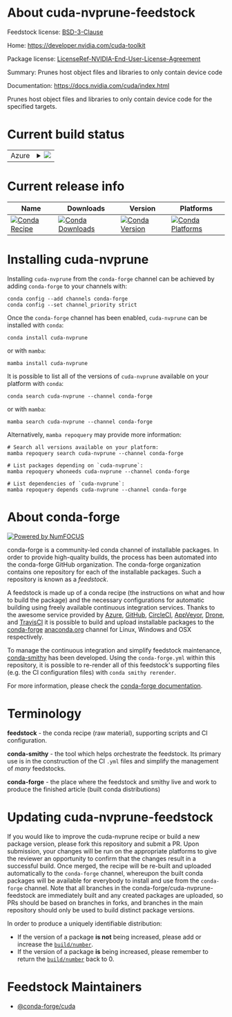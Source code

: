 About cuda-nvprune-feedstock
============================

Feedstock license: [BSD-3-Clause](https://github.com/conda-forge/cuda-nvprune-feedstock/blob/main/LICENSE.txt)

Home: https://developer.nvidia.com/cuda-toolkit

Package license: [LicenseRef-NVIDIA-End-User-License-Agreement](https://docs.nvidia.com/cuda/eula/index.html)

Summary: Prunes host object files and libraries to only contain device code

Documentation: https://docs.nvidia.com/cuda/index.html

Prunes host object files and libraries to only contain device code for the
specified targets.


Current build status
====================


<table>
    
  <tr>
    <td>Azure</td>
    <td>
      <details>
        <summary>
          <a href="https://dev.azure.com/conda-forge/feedstock-builds/_build/latest?definitionId=19538&branchName=main">
            <img src="https://dev.azure.com/conda-forge/feedstock-builds/_apis/build/status/cuda-nvprune-feedstock?branchName=main">
          </a>
        </summary>
        <table>
          <thead><tr><th>Variant</th><th>Status</th></tr></thead>
          <tbody><tr>
              <td>linux_64</td>
              <td>
                <a href="https://dev.azure.com/conda-forge/feedstock-builds/_build/latest?definitionId=19538&branchName=main">
                  <img src="https://dev.azure.com/conda-forge/feedstock-builds/_apis/build/status/cuda-nvprune-feedstock?branchName=main&jobName=linux&configuration=linux%20linux_64_" alt="variant">
                </a>
              </td>
            </tr><tr>
              <td>linux_aarch64_arm_variant_typesbsa</td>
              <td>
                <a href="https://dev.azure.com/conda-forge/feedstock-builds/_build/latest?definitionId=19538&branchName=main">
                  <img src="https://dev.azure.com/conda-forge/feedstock-builds/_apis/build/status/cuda-nvprune-feedstock?branchName=main&jobName=linux&configuration=linux%20linux_aarch64_arm_variant_typesbsa" alt="variant">
                </a>
              </td>
            </tr><tr>
              <td>linux_aarch64_arm_variant_typetegra</td>
              <td>
                <a href="https://dev.azure.com/conda-forge/feedstock-builds/_build/latest?definitionId=19538&branchName=main">
                  <img src="https://dev.azure.com/conda-forge/feedstock-builds/_apis/build/status/cuda-nvprune-feedstock?branchName=main&jobName=linux&configuration=linux%20linux_aarch64_arm_variant_typetegra" alt="variant">
                </a>
              </td>
            </tr><tr>
              <td>win_64</td>
              <td>
                <a href="https://dev.azure.com/conda-forge/feedstock-builds/_build/latest?definitionId=19538&branchName=main">
                  <img src="https://dev.azure.com/conda-forge/feedstock-builds/_apis/build/status/cuda-nvprune-feedstock?branchName=main&jobName=win&configuration=win%20win_64_" alt="variant">
                </a>
              </td>
            </tr>
          </tbody>
        </table>
      </details>
    </td>
  </tr>
</table>

Current release info
====================

| Name | Downloads | Version | Platforms |
| --- | --- | --- | --- |
| [![Conda Recipe](https://img.shields.io/badge/recipe-cuda--nvprune-green.svg)](https://anaconda.org/conda-forge/cuda-nvprune) | [![Conda Downloads](https://img.shields.io/conda/dn/conda-forge/cuda-nvprune.svg)](https://anaconda.org/conda-forge/cuda-nvprune) | [![Conda Version](https://img.shields.io/conda/vn/conda-forge/cuda-nvprune.svg)](https://anaconda.org/conda-forge/cuda-nvprune) | [![Conda Platforms](https://img.shields.io/conda/pn/conda-forge/cuda-nvprune.svg)](https://anaconda.org/conda-forge/cuda-nvprune) |

Installing cuda-nvprune
=======================

Installing `cuda-nvprune` from the `conda-forge` channel can be achieved by adding `conda-forge` to your channels with:

```
conda config --add channels conda-forge
conda config --set channel_priority strict
```

Once the `conda-forge` channel has been enabled, `cuda-nvprune` can be installed with `conda`:

```
conda install cuda-nvprune
```

or with `mamba`:

```
mamba install cuda-nvprune
```

It is possible to list all of the versions of `cuda-nvprune` available on your platform with `conda`:

```
conda search cuda-nvprune --channel conda-forge
```

or with `mamba`:

```
mamba search cuda-nvprune --channel conda-forge
```

Alternatively, `mamba repoquery` may provide more information:

```
# Search all versions available on your platform:
mamba repoquery search cuda-nvprune --channel conda-forge

# List packages depending on `cuda-nvprune`:
mamba repoquery whoneeds cuda-nvprune --channel conda-forge

# List dependencies of `cuda-nvprune`:
mamba repoquery depends cuda-nvprune --channel conda-forge
```


About conda-forge
=================

[![Powered by
NumFOCUS](https://img.shields.io/badge/powered%20by-NumFOCUS-orange.svg?style=flat&colorA=E1523D&colorB=007D8A)](https://numfocus.org)

conda-forge is a community-led conda channel of installable packages.
In order to provide high-quality builds, the process has been automated into the
conda-forge GitHub organization. The conda-forge organization contains one repository
for each of the installable packages. Such a repository is known as a *feedstock*.

A feedstock is made up of a conda recipe (the instructions on what and how to build
the package) and the necessary configurations for automatic building using freely
available continuous integration services. Thanks to the awesome service provided by
[Azure](https://azure.microsoft.com/en-us/services/devops/), [GitHub](https://github.com/),
[CircleCI](https://circleci.com/), [AppVeyor](https://www.appveyor.com/),
[Drone](https://cloud.drone.io/welcome), and [TravisCI](https://travis-ci.com/)
it is possible to build and upload installable packages to the
[conda-forge](https://anaconda.org/conda-forge) [anaconda.org](https://anaconda.org/)
channel for Linux, Windows and OSX respectively.

To manage the continuous integration and simplify feedstock maintenance,
[conda-smithy](https://github.com/conda-forge/conda-smithy) has been developed.
Using the ``conda-forge.yml`` within this repository, it is possible to re-render all of
this feedstock's supporting files (e.g. the CI configuration files) with ``conda smithy rerender``.

For more information, please check the [conda-forge documentation](https://conda-forge.org/docs/).

Terminology
===========

**feedstock** - the conda recipe (raw material), supporting scripts and CI configuration.

**conda-smithy** - the tool which helps orchestrate the feedstock.
                   Its primary use is in the construction of the CI ``.yml`` files
                   and simplify the management of *many* feedstocks.

**conda-forge** - the place where the feedstock and smithy live and work to
                  produce the finished article (built conda distributions)


Updating cuda-nvprune-feedstock
===============================

If you would like to improve the cuda-nvprune recipe or build a new
package version, please fork this repository and submit a PR. Upon submission,
your changes will be run on the appropriate platforms to give the reviewer an
opportunity to confirm that the changes result in a successful build. Once
merged, the recipe will be re-built and uploaded automatically to the
`conda-forge` channel, whereupon the built conda packages will be available for
everybody to install and use from the `conda-forge` channel.
Note that all branches in the conda-forge/cuda-nvprune-feedstock are
immediately built and any created packages are uploaded, so PRs should be based
on branches in forks, and branches in the main repository should only be used to
build distinct package versions.

In order to produce a uniquely identifiable distribution:
 * If the version of a package **is not** being increased, please add or increase
   the [``build/number``](https://docs.conda.io/projects/conda-build/en/latest/resources/define-metadata.html#build-number-and-string).
 * If the version of a package **is** being increased, please remember to return
   the [``build/number``](https://docs.conda.io/projects/conda-build/en/latest/resources/define-metadata.html#build-number-and-string)
   back to 0.

Feedstock Maintainers
=====================

* [@conda-forge/cuda](https://github.com/orgs/conda-forge/teams/cuda/)

